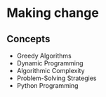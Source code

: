 # Making change
## Concepts 
* Greedy Algorithms
* Dynamic Programming
* Algorithmic Complexity
* Problem-Solving Strategies
* Python Programming